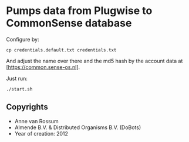 # Pumps data from Plugwise to CommonSense database

Configure by:

    cp credentials.default.txt credentials.txt

And adjust the name over there and the md5 hash by the account data at [https://common.sense-os.nl].

Just run:

    ./start.sh

## Copyrights

* Anne van Rossum
* Almende B.V. & Distributed Organisms B.V. (DoBots)
* Year of creation: 2012

